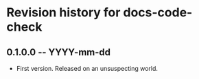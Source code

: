 # Revision history for docs-code-check

## 0.1.0.0 -- YYYY-mm-dd

* First version. Released on an unsuspecting world.
